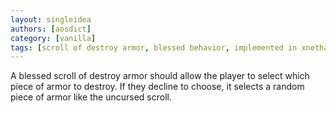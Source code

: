 ```yaml
---
layout: singleidea
authors: [aosdict]
category: [vanilla]
tags: [scroll of destroy armor, blessed behavior, implemented in xnethack]
---
```

A blessed scroll of destroy armor should allow the player to select which piece of armor to destroy. If they decline to choose, it selects a random piece of armor like the uncursed scroll.
